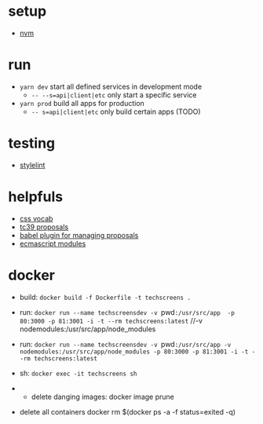 # setup
  - [nvm](https://medium.com/@faith__ngetich/locking-down-a-project-to-a-specific-node-version-using-nvmrc-and-or-engines-e5fd19144245)


# run
  - `yarn dev` start all defined services in development mode
    - `-- --s=api|client|etc` only start a specific service
  - `yarn prod` build all apps for production
    - `-- s=api|client|etc` only build certain apps (TODO)


# testing
  - [stylelint](https://styled-components.com/docs/tooling#usage)

# helpfuls
  - [css vocab](http://apps.workflower.fi/vocabs/css/en)
  - [tc39 proposals](https://github.com/babel/proposals/)
  - [babel plugin for managing proposals](https://github.com/insin/babel-preset-proposals)
  - [ecmascript modules](https://nodejs.org/api/esm.html#esm_modules_ecmascript_modules)


# docker 
  - build: `docker build -f Dockerfile -t techscreens .`
  
  - run: `docker run --name techscreensdev -v `pwd`:/usr/src/app  -p 80:3000 -p 81:3001 -i -t --rm techscreens:latest` 
  //-v nodemodules:/usr/src/app/node_modules
  - run: `docker run --name techscreensdev -v `pwd`:/usr/src/app -v nodemodules:/usr/src/app/node_modules -p 80:3000 -p 81:3001 -i -t --rm techscreens:latest`
  
  - sh: `docker exec -it techscreens sh`
  - - delete danging images: docker image prune
  - delete all containers docker rm $(docker ps -a -f status=exited -q)
